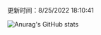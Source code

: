 
  更新时间：8/25/2022 18:10:41
	
  ![Anurag's GitHub stats](https://github-readme-stats.vercel.app/api?username=chendj89&theme=gruvbox&show_icons=true)